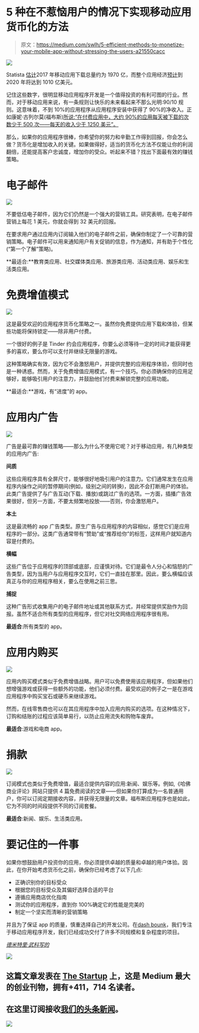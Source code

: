 # 5 种在不惹恼用户的情况下实现移动应用货币化的方法

> 原文：<https://medium.com/swlh/5-efficient-methods-to-monetize-your-mobile-app-without-stressing-the-users-a21550cacc>

![](img/5e24b12aed732f240ebe1e7305033fc4.png)

Statista [估计](https://www.statista.com/statistics/271644/worldwide-free-and-paid-mobile-app-store-downloads/)2017 年移动应用下载总量约为 1970 亿，而整个应用经济[预计](https://venturebeat.com/2016/02/10/the-app-economy-could-double-to-101b-by-2020-research-firm-says/)到 2020 年将达到 1010 亿美元。

记住这些数字，很明显移动应用程序开发是一个值得投资的有利可图的行业。然而，对于移动应用来说，有一条规则让快乐的未来看起来不那么光明:90/10 规则。这意味着，不到 10%的应用程序从应用程序安装中获得了 90%的净收入。正如康妮·古列尔莫(福布斯)[所说:“在付费应用中，大约 90%的应用每天被下载的次数少于 500 次——每天的收入少于 1250 美元”。](https://www.forbes.com/sites/connieguglielmo/2014/01/13/mobile-apps-may-not-pave-the-way-to-developer-riches-sales-average-less-than-1250-a-day/#27881f114890)

那么，如果你的应用程序很棒，你希望你的努力和辛勤工作得到回报，你会怎么做？货币化是增加收入的关键。如果做得好，适当的货币化方法不仅能让你的利润翻倍，还能提高客户忠诚度，增加你的受众。听起来不错？找出下面最有效的赚钱策略。

# 电子邮件

![](img/f6a24a4064e0a66f632e943b73e806a5.png)

不要低估电子邮件，因为它们仍然是一个强大的营销工具。研究表明，在电子邮件营销上每花 1 美元，你就会得到 32 美元的回报。

在要求用户通过应用内订阅输入他们的电子邮件之前，确保你制定了一个可靠的营销策略。电子邮件可以用来通知用户有关促销的信息，作为通知，并有助于个性化(“第一个了解”策略)。

**最适合:**教育类应用、社交媒体类应用、旅游类应用、活动类应用、娱乐和生活类应用。

# 免费增值模式

![](img/c93215d86f0ded9f903c46e1a01a599b.png)

这是最受欢迎的应用程序货币化策略之一。虽然你免费提供应用下载和体验，但某些功能将保持锁定——除非用户付费。

一个很好的例子是 Tinder 约会应用程序，你要么必须等待一定的时间才能获得更多的喜欢，要么你可以支付并继续无限量的游戏。

这种策略确实有效，因为它不会激怒用户，并提供完整的应用程序体验，但同时也是一种诱惑。然而，关于免费增值应用模式，有一个技巧。你必须确保你的应用足够好，能够吸引用户的注意力，并鼓励他们付费来解锁完整的应用功能。

**最适合:**游戏，有“进度”的 app。

# 应用内广告

![](img/d1e49527520fea27343b875c44c8a651.png)

广告是最可靠的赚钱策略——那么为什么不使用它呢？对于移动应用，有几种类型的应用内广告:

**间质**

这些应用程序具有全屏尺寸，能够很好地吸引用户的注意力。它们通常发生在应用程序内操作之间的暂停期间(例如，级别之间的转换)，因此不会打断用户的体验。此类广告提供了与广告互动(下载、播放)或跳过广告的选项。一方面，插播广告效果很好，但另一方面，不要太频繁地投放——否则，你会激怒用户。

**本土**

这是最流畅的 app 广告类型。原生广告与应用程序的内容相似，感觉它们是应用程序的一部分。这类广告通常带有“赞助”或“推荐给你”的标签，这样用户就知道内容是付费的。

**横幅**

这些广告位于应用程序的顶部或底部，应谨慎对待。它们是最令人分心和恼怒的广告类型，因为当用户与应用程序交互时，它们一直挂在那里。因此，要么横幅应该真正与你的应用程序相关，要么在使用之前三思。

**捕捉**

这种广告形式收集用户的电子邮件地址或其他联系方式，并经常提供奖励作为回报。虽然不适合所有类型的应用程序，但它对社交网络应用程序很有用。

**最适合**:所有类型的 app。

# 应用内购买

![](img/1860f8b34071408c85663497b801873f.png)

应用内购买模式类似于免费增值战略。用户可以免费使用该应用程序，但如果他们想增强游戏或获得一些额外的功能，他们必须付费。最受欢迎的例子之一是在游戏应用程序中购买宝石或硬币来继续游戏。

然而，在线零售商也可以在其应用程序中加入应用内购买的选项。在这种情况下，订购和结账的过程应该简单易行，以防止应用流失和购物车废弃。

**最适合**:游戏和电商 app。

# 捐款

![](img/fd964154b1088d38a39db333fbf4f8eb.png)

订阅模式也类似于免费增值，最适合提供内容的应用:新闻、娱乐等。例如,《哈佛商业评论》网站只提供 4 篇免费阅读的文章——但如果你打算成为一名普通用户，你可以订阅定期接收内容，并获得无限量的文章。福布斯应用程序也是如此，它为不同的时间段提供不同的订阅套餐。

**最适合**:新闻、娱乐、生活类应用。

# 要记住的一件事

如果你想鼓励用户投资你的应用，你必须提供卓越的质量和卓越的用户体验。因此，在你开始考虑货币化之前，确保你已经考虑了以下几点:

*   正确识别你的目标受众
*   根据您的目标受众及其偏好选择合适的平台
*   遵循应用商店优化指南
*   测试你的应用程序，直到你 100%确定它的性能是完美的
*   制定一个坚实而清晰的营销策略

并且为了保证 app 的质量，慎重选择自己的开发公司。在[dash bounk](https://dashbouquet.com/)，我们专注于移动应用程序开发，我们已经成功交付了许多不同规模和复杂程度的项目。

[*德米特里·武科写的*](https://www.linkedin.com/in/dmitrybudko/%5C)

[![](img/308a8d84fb9b2fab43d66c117fcc4bb4.png)](https://medium.com/swlh)

## 这篇文章发表在 [The Startup](https://medium.com/swlh) 上，这是 Medium 最大的创业刊物，拥有+411，714 名读者。

## 在这里订阅接收[我们的头条新闻](http://growthsupply.com/the-startup-newsletter/)。

[![](img/b0164736ea17a63403e660de5dedf91a.png)](https://medium.com/swlh)